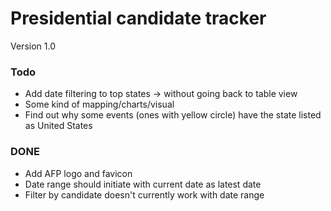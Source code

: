 # Presidential candidate tracker

Version 1.0

### Todo
* Add date filtering to top states -> without going back to table view
* Some kind of mapping/charts/visual
* Find out why some events (ones with yellow circle) have the state listed as United States

### DONE
* Add AFP logo and favicon
* Date range should initiate with current date as latest date
* Filter by candidate doesn't currently work with date range
